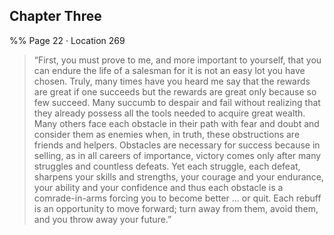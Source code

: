 ## Chapter Three
%% Page 22 · Location 269 
> “First, you must prove to me, and more important to yourself, that you can endure the life of a salesman for it is not an easy lot you have chosen. Truly, many times have you heard me say that the rewards are great if one succeeds but the rewards are great only because so few succeed. Many succumb to despair and fail without realizing that they already possess all the tools needed to acquire great wealth. Many others face each obstacle in their path with fear and doubt and consider them as enemies when, in truth, these obstructions are friends and helpers. Obstacles are necessary for success because in selling, as in all careers of importance, victory comes only after many struggles and countless defeats. Yet each struggle, each defeat, sharpens your skills and strengths, your courage and your endurance, your ability and your confidence and thus each obstacle is a comrade-in-arms forcing you to become better … or quit. Each rebuff is an opportunity to move forward; turn away from them, avoid them, and you throw away your future.” 
